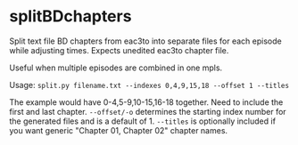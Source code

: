 # splitBDchapters

Split text file BD chapters from eac3to into separate files for each episode while adjusting times. Expects unedited eac3to chapter file.

Useful when multiple episodes are combined in one mpls.


Usage:
`split.py filename.txt --indexes 0,4,9,15,18 --offset 1 --titles`

The example would have 0-4,5-9,10-15,16-18 together. Need to include the first and last chapter.
`--offset/-o` determines the starting index number for the generated files and is a default of 1. `--titles` is optionally included if you want generic "Chapter 01, Chapter 02" chapter names.
